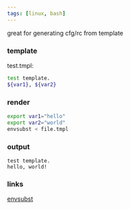 ```yaml
---
tags: [linux, bash]
---
```


great for generating cfg/rc from template

### template

test.tmpl:

```bash
test template.
${var1}, ${var2}
```

### render

```bash
export var1="hello"
export var2="world"
envsubst < file.tmpl
```

### output

```
test template.
hello, world!
```

### links

[envsubst](https://command-not-found.com/envsubst)
